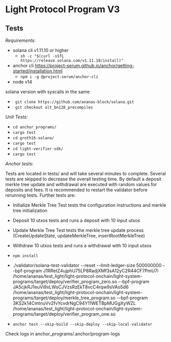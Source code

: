 # Light Protocol Program V3

## Tests

*Requirements:*
- solana cli v1.11.10 or higher
  - ``sh -c "$(curl -sSfL https://release.solana.com/v1.11.10/install)"``
- anchor cli
  https://project-serum.github.io/anchor/getting-started/installation.html
  - ``npm i -g @project-serum/anchor-cli``
- node v14

solana version with syscalls in the same
- `` git clone https://github.com/ananas-block/solana.git``
- `` git checkout alt_bn128_precompiles``


*Unit Tests:*
- ``cd anchor_programs/``
- ``cargo test``
- ``cd groth16-solana/``
- ``cargo test``
- ``cd light-verifier-sdk/``
- ``cargo test``

*Anchor tests:*

Tests are located in tests/ and will take several minutes to complete.
Several tests are skipped to decrease the overall testing time.
By default a deposit merkle tree update and withdrawal are executed with random values for deposits and fees. It is recommended to restart the validator before rerunning tests.
Further tests are:
- Initialize Merkle Tree Test
  tests the configuration instructions and merkle tree initialization
- Deposit 10 utxos
  tests and runs a deposit with 10 input utxos
- Update Merkle Tree Test
  tests the merkle tree update process (CreateUpdateState, updateMerkleTree, insertRootMerkleTree)
- Withdraw 10 utxos
  tests and runs a withdrawal with 10 input utxos

- ``npm install``

- ./validator/solana-test-validator --reset --limit-ledger-size 500000000     --bpf-program J1RRetZ4ujphU75LP8RadjXMf3sA12yC2R44CF7PmU7i         /home/ananas/test_light/light-protocol-onchain/light-system-programs/target/deploy/verifier_program_zero.so --bpf-program JA5cjkRJ1euVi9xLWsCJVzsRzEkT8vcC4rqw9sVAo5d6         /home/ananas/test_light/light-protocol-onchain/light-system-programs/target/deploy/merkle_tree_program.so --bpf-program 3KS2k14CmtnuVv2fvYcvdrNgC94Y11WETBpMUGgXyWZL  /home/ananas/test_light/light-protocol-onchain/light-system-programs/target/deploy/verifier_program_one.so

- ``anchor test --skip-build --skip-deploy --skip-local-validator``


Check logs in anchor_programs/.anchor/program-logs
